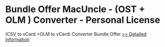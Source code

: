 # Bundle Offer MacUncle - (OST + OLM ) Converter - Personal License
(CSV to vCard +OLM to vCard) Converter Bundle Offer
[>> Detailed information](https://secure.shareit.com/shareit/product.html?productid=301004094&affiliateid=200057808)